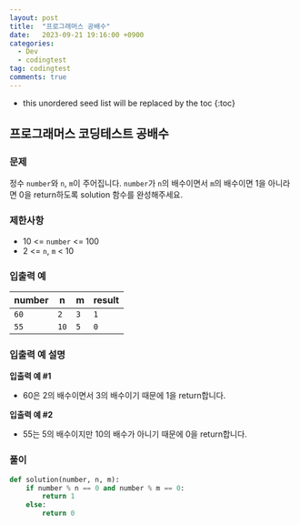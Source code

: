 ```yaml
---
layout: post
title:  "프로그래머스 공배수"
date:   2023-09-21 19:16:00 +0900
categories:
  - Dev
  - codingtest
tag: codingtest
comments: true
---
```


* this unordered seed list will be replaced by the toc
{:toc}

## 프로그래머스 코딩테스트 공배수

### 문제

정수 `number`와 `n`, `m`이 주어집니다. `number`가 `n`의 배수이면서 `m`의 배수이면 1을 아니라면 0을 return하도록 solution 함수를 완성해주세요.

### 제한사항

- 10 <= `number` <= 100
- 2 <= `n`, `m` < 10

### 입출력 예

| number | n | m | result |
| --- | --- | --- | --- |
| `60` | `2` | `3` | `1` |
| `55` | `10` | `5` | `0` |

### 입출력 예 설명

**입출력 예 #1**

- 60은 2의 배수이면서 3의 배수이기 때문에 1을 return합니다.

**입출력 예 #2**
  
- 55는 5의 배수이지만 10의 배수가 아니기 때문에 0을 return합니다.

### 풀이

```py
def solution(number, n, m):
    if number % n == 0 and number % m == 0:
        return 1
    else:
        return 0
```